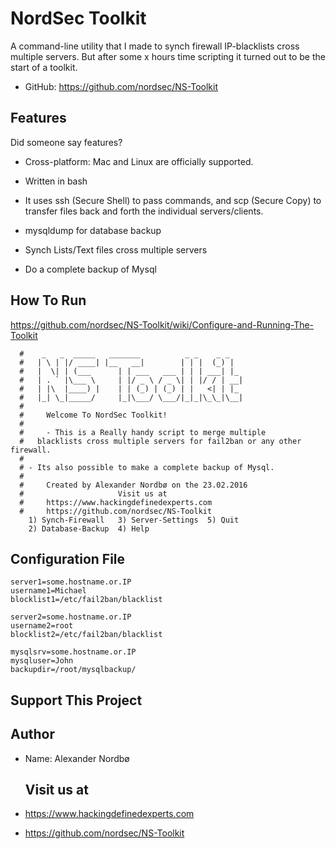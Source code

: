 # NordSec Toolkit #

A command-line utility that I made to synch firewall IP-blacklists cross multiple servers. But after some x hours time scripting it turned out to be the start of a toolkit.

* GitHub: https://github.com/nordsec/NS-Toolkit

Features
--------

Did someone say features?

* Cross-platform: Mac and Linux are officially supported.
* Written in bash
* It uses ssh (Secure Shell) to pass commands, and scp (Secure Copy) to transfer files back and forth the individual    servers/clients.
* mysqldump for database backup

* Synch Lists/Text files cross multiple servers
* Do a complete backup of Mysql

How To Run
----------
https://github.com/nordsec/NS-Toolkit/wiki/Configure-and-Running-The-Toolkit

```
  #    _   _  _____   _______          _ _    _ _
  #   | \ | |/ ____| |__   __|        | | |  (_) |
  #   |  \| | (___      | | ___   ___ | | | ___| |_
  #   | . ` |\___ \     | |/ _ \ / _ \| | |/ / | __|
  #   | |\  |____) |    | | (_) | (_) | |   <| | |_
  #   |_| \_|_____/     |_|\___/ \___/|_|_|\_\_|\__|  
  #
  #		Welcome To NordSec Toolkit!
  #
  # 	- This is a Really handy script to merge multiple
  #	  blacklists cross multiple servers for fail2ban or any other firewall.
  #
  #	- Its also possible to make a complete backup of Mysql.
  #
  # 	Created by Alexander Nordbø on the 23.02.2016
  # 	                Visit us at
  #		https://www.hackingdefinedexperts.com
  #		https://github.com/nordsec/NS-Toolkit
    1) Synch-Firewall   3) Server-Settings	5) Quit
    2) Database-Backup  4) Help
```
Configuration File
------------------
```
server1=some.hostname.or.IP
username1=Michael
blocklist1=/etc/fail2ban/blacklist

server2=some.hostname.or.IP
username2=root
blocklist2=/etc/fail2ban/blacklist

mysqlsrv=some.hostname.or.IP
mysqluser=John
backupdir=/root/mysqlbackup/
```

Support This Project
--------------------

Author
------
* Name: Alexander Nordbø
  
  Visit us at
  -----------
* https://www.hackingdefinedexperts.com
* https://github.com/nordsec/NS-Toolkit
  ```
